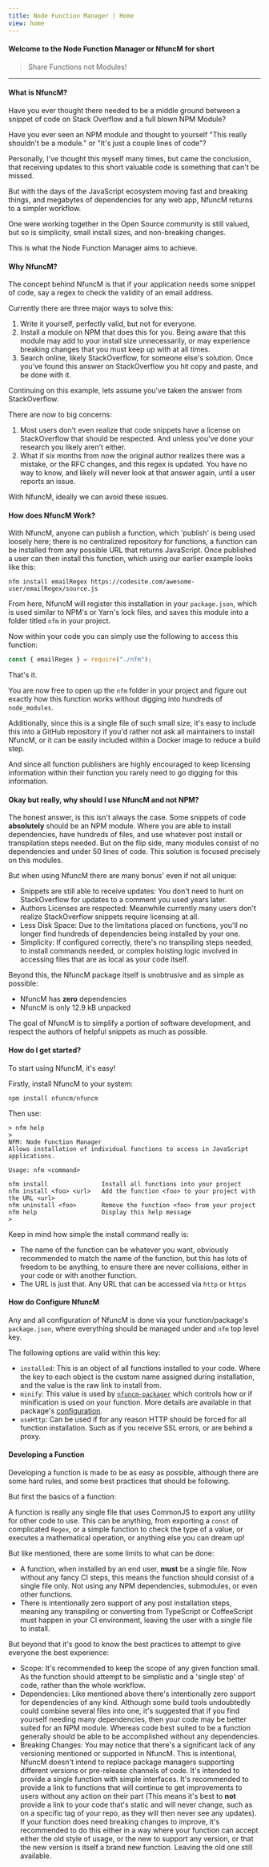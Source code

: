 ```yaml
---
title: Node Function Manager | Home
view: home
---
```


#### Welcome to the Node Function Manager or NfuncM for short

> Share Functions not Modules!

---

#### What is NfuncM?

Have you ever thought there needed to be a middle ground between a snippet of code on Stack Overflow and a full blown NPM Module?

Have you ever seen an NPM module and thought to yourself "This really shouldn't be a module." or "It's just a couple lines of code"?

Personally, I've thought this myself many times, but came the conclusion, that receiving updates to this short valuable code is something that can't be missed.

But with the days of the JavaScript ecosystem moving fast and breaking things, and megabytes of dependencies for any web app, NfuncM returns to a simpler workflow.

One were working together in the Open Source community is still valued, but so is simplicity, small install sizes, and non-breaking changes.

This is what the Node Function Manager aims to achieve.

#### Why NfuncM?

The concept behind NfuncM is that if your application needs some snippet of code, say a regex to check the validity of an email address.

Currently there are three major ways to solve this:

1. Write it yourself, perfectly valid, but not for everyone.
2. Install a module on NPM that does this for you. Being aware that this module may add to your install size unnecessarily, or may experience breaking changes that you must keep up with at all times.
3. Search online, likely StackOverflow, for someone else's solution. Once you've found this answer on StackOverflow you hit copy and paste, and be done with it.

Continuing on this example, lets assume you've taken the answer from StackOverflow.

There are now to big concerns:

1. Most users don't even realize that code snippets have a license on StackOverflow that should be respected. And unless you've done your research you likely aren't either.
2. What if six months from now the original author realizes there was a mistake, or the RFC changes, and this regex is updated. You have no way to know, and likely will never look at that answer again, until a user reports an issue.

With NfuncM, ideally we can avoid these issues.

#### How does NfuncM Work?

With NfuncM, anyone can publish a function, which 'publish' is being used loosely here; there is no centralized repository for functions, a function can be installed from any possible URL that returns JavaScript. Once published a user can then install this function, which using our earlier example looks like this:

```shell
nfm install emailRegex https://codesite.com/awesome-user/emailRegex/source.js
```

From here, NfuncM will register this installation in your `package.json`, which is used similar to NPM's or Yarn's lock files, and saves this module into a folder titled `nfm` in your project.

Now within your code you can simply use the following to access this function:

```javascript
const { emailRegex } = require("./nfm");
```

That's it.

You are now free to open up the `nfm` folder in your project and figure out exactly how this function works without digging into hundreds of `node_modules`.

Additionally, since this is a single file of such small size, it's easy to include this into a GitHub repository if you'd rather not ask all maintainers to install NfuncM, or it can be easily included within a Docker image to reduce a build step.

And since all function publishers are highly encouraged to keep licensing information within their function you rarely need to go digging for this information.

#### Okay but really, why should I use NfuncM and not NPM?

The honest answer, is this isn't always the case. Some snippets of code **absolutely** should be an NPM module. Where you are able to install dependencies, have hundreds of files, and use whatever post install or transpilation steps needed. But on the flip side, many modules consist of no dependencies and under 50 lines of code. This solution is focused precisely on this modules.

But when using NfuncM there are many bonus' even if not all unique:

* Snippets are still able to receive updates: You don't need to hunt on StackOverflow for updates to a comment you used years later.
* Authors Licenses are respected: Meanwhile currently many users don't realize StackOverflow snippets require licensing at all.
* Less Disk Space: Due to the limitations placed on functions, you'll no longer find hundreds of dependencies being installed by your one.
* Simplicity: If configured correctly, there's no transpiling steps needed, to install commands needed, or complex hoisting logic involved in accessing files that are as local as your code itself.

Beyond this, the NfuncM package itself is unobtrusive and as simple as possible:
* NfuncM has **zero** dependencies
* NfuncM is only 12.9 kB unpacked

The goal of NfuncM is to simplify a portion of software development, and respect the authors of helpful snippets as much as possible.

#### How do I get started?

To start using NfuncM, it's easy!

Firstly, install NfuncM to your system:

```shell
npm install nfuncm/nfuncm
```

Then use:

```shell
> nfm help
>
NFM: Node Function Manager
Allows installation of individual functions to access in JavaScript applications.

Usage: nfm <command>

nfm install               Install all functions into your project
nfm install <foo> <url>   Add the function <foo> to your project with the URL <url>
nfm uninstall <foo>       Remove the function <foo> from your project
nfm help                  Display this help message
>
```

Keep in mind how simple the install command really is:

* The name of the function can be whatever you want, obviously recommended to match the name of the function, but this has lots of freedom to be anything, to ensure there are never collisions, either in your code or with another function.
* The URL is just that. Any URL that can be accessed via `http` or `https`

#### How do Configure NfuncM

Any and all configuration of NfuncM is done via your function/package's `package.json`, where everything should be managed under and `nfm` top level key.

The following options are valid within this key:

* `installed`: This is an object of all functions installed to your code. Where the key to each object is the custom name assigned during installation, and the value is the raw link to install from.
* `minify`: This value is used by [`nfuncm-packager`](https://github.com/nfuncm/nfuncm-packager) which controls how or if minification is used on your function. More details are available in that package's [configuration](https://github.com/nfuncm/nfuncm-packager#configuration).
* `useHttp`: Can be used if for any reason HTTP should be forced for all function installation. Such as if you receive SSL errors, or are behind a proxy.

#### Developing a Function

Developing a function is made to be as easy as possible, although there are some hard rules, and some best practices that should be following.

But first the basics of a function:

A function is really any single file that uses CommonJS to export any utility for other code to use. This can be anything, from exporting a `const` of complicated `Regex`, or a simple function to check the type of a value, or executes a mathematical operation, or anything else you can dream up!

But like mentioned, there are some limits to what can be done:

* A function, when installed by an end user, **must** be a single file. Now without any fancy CI steps, this means the function should consist of a single file only. Not using any NPM dependencies, submodules, or even other functions.
* There is intentionally zero support of any post installation steps, meaning any transpiling or converting from TypeScript or CoffeeScript must happen in your CI environment, leaving the user with a single file to install.

But beyond that it's good to know the best practices to attempt to give everyone the best experience:

* Scope: It's recommended to keep the scope of any given function small. As the function should attempt to be simplistic and a 'single step' of code, rather than the whole workflow.
* Dependencies: Like mentioned above there's intentionally zero support for dependencies of any kind. Although some build tools undoubtedly could combine several files into one, it's suggested that if you find yourself needing many dependencies, then your code may be better suited for an NPM module. Whereas code best suited to be a function generally should be able to be accomplished without any dependencies.
* Breaking Changes: You may notice that there's a significant lack of any versioning mentioned or supported in NfuncM. This is intentional, NfuncM doesn't intend to replace package managers supporting different versions or pre-release channels of code. It's intended to provide a single function with simple interfaces. It's recommended to provide a link to functions that will continue to get improvements to users without any action on their part (This means it's best to **not** provide a link to your code that's static and will never change, such as on a specific tag of your repo, as they will then never see any updates). If your function does need breaking changes to improve, it's recommended to do this either in a way where your function can accept either the old style of usage, or the new to support any version, or that the new version is itself a brand new function. Leaving the old one still available.
